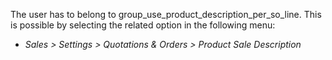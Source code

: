 The user has to belong to group_use_product_description_per_so_line.
This is possible by selecting the related option in the following menu:

- *Sales \> Settings \> Quotations & Orders \> Product Sale Description*
